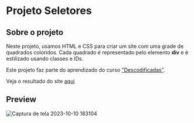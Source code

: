 # Projeto Seletores
## Sobre o projeto 

Neste projeto, usamos HTML e CSS para criar um site com uma grade de quadrados coloridos. Cada quadrado é representado pelo elemento **div** e é estilizado usando classes e IDs. 

Este projeto faz parte do aprendizado do curso ["Descodificadas"](https://descodificadas.com.br/).

Veja o resultado do site [aqui](https://andressascript.github.io/Descodificadas/)
## Preview
![Captura de tela 2023-10-10 183104](https://github.com/AndressaScript/Descodificadas/assets/147551327/8e81496f-2b06-44f6-a619-ba17735f4251)
